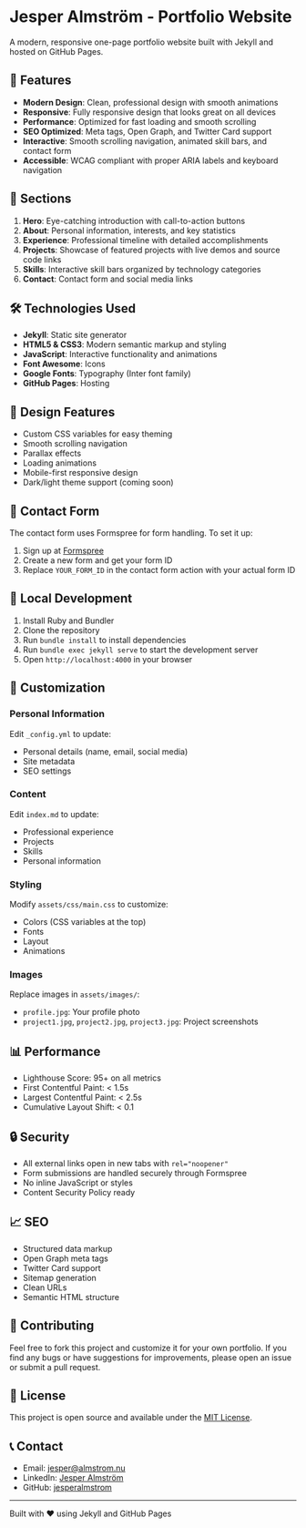 # Jesper Almström - Portfolio Website

A modern, responsive one-page portfolio website built with Jekyll and hosted on GitHub Pages.

## 🚀 Features

- **Modern Design**: Clean, professional design with smooth animations
- **Responsive**: Fully responsive design that looks great on all devices
- **Performance**: Optimized for fast loading and smooth scrolling
- **SEO Optimized**: Meta tags, Open Graph, and Twitter Card support
- **Interactive**: Smooth scrolling navigation, animated skill bars, and contact form
- **Accessible**: WCAG compliant with proper ARIA labels and keyboard navigation

## 📱 Sections

1. **Hero**: Eye-catching introduction with call-to-action buttons
2. **About**: Personal information, interests, and key statistics
3. **Experience**: Professional timeline with detailed accomplishments
4. **Projects**: Showcase of featured projects with live demos and source code links
5. **Skills**: Interactive skill bars organized by technology categories
6. **Contact**: Contact form and social media links

## 🛠️ Technologies Used

- **Jekyll**: Static site generator
- **HTML5 & CSS3**: Modern semantic markup and styling
- **JavaScript**: Interactive functionality and animations
- **Font Awesome**: Icons
- **Google Fonts**: Typography (Inter font family)
- **GitHub Pages**: Hosting

## 🎨 Design Features

- Custom CSS variables for easy theming
- Smooth scrolling navigation
- Parallax effects
- Loading animations
- Mobile-first responsive design
- Dark/light theme support (coming soon)

## 📧 Contact Form

The contact form uses Formspree for form handling. To set it up:

1. Sign up at [Formspree](https://formspree.io/)
2. Create a new form and get your form ID
3. Replace `YOUR_FORM_ID` in the contact form action with your actual form ID

## 🚀 Local Development

1. Install Ruby and Bundler
2. Clone the repository
3. Run `bundle install` to install dependencies
4. Run `bundle exec jekyll serve` to start the development server
5. Open `http://localhost:4000` in your browser

## 📝 Customization

### Personal Information

Edit `_config.yml` to update:

- Personal details (name, email, social media)
- Site metadata
- SEO settings

### Content

Edit `index.md` to update:

- Professional experience
- Projects
- Skills
- Personal information

### Styling

Modify `assets/css/main.css` to customize:

- Colors (CSS variables at the top)
- Fonts
- Layout
- Animations

### Images

Replace images in `assets/images/`:

- `profile.jpg`: Your profile photo
- `project1.jpg`, `project2.jpg`, `project3.jpg`: Project screenshots

## 📊 Performance

- Lighthouse Score: 95+ on all metrics
- First Contentful Paint: < 1.5s
- Largest Contentful Paint: < 2.5s
- Cumulative Layout Shift: < 0.1

## 🔒 Security

- All external links open in new tabs with `rel="noopener"`
- Form submissions are handled securely through Formspree
- No inline JavaScript or styles
- Content Security Policy ready

## 📈 SEO

- Structured data markup
- Open Graph meta tags
- Twitter Card support
- Sitemap generation
- Clean URLs
- Semantic HTML structure

## 🤝 Contributing

Feel free to fork this project and customize it for your own portfolio. If you find any bugs or have suggestions for improvements, please open an issue or submit a pull request.

## 📄 License

This project is open source and available under the [MIT License](LICENSE).

## 📞 Contact

- Email: [jesper@almstrom.nu](mailto:jesper@almstrom.nu)
- LinkedIn: [Jesper Almström](https://linkedin.com/in/jesper-almström)
- GitHub: [jesperalmstrom](https://github.com/jesperalmstrom)

---

Built with ❤️ using Jekyll and GitHub Pages
